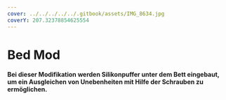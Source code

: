 ```yaml
---
cover: ../../../../../.gitbook/assets/IMG_8634.jpg
coverY: 207.32378854625554
---
```


# Bed Mod



#### **Bei dieser Modifikation werden Silikonpuffer unter dem Bett eingebaut, um ein Ausgleichen von Unebenheiten mit Hilfe der Schrauben zu ermöglichen.**

